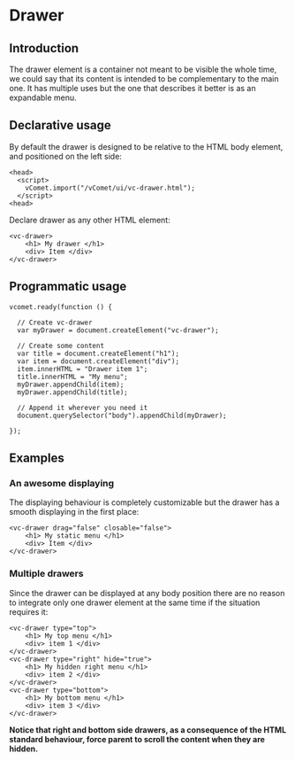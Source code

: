 # Drawer

## Introduction

The drawer element is a container not meant to be visible the whole time, we could say that its content is intended to be complementary to the main one. It has multiple uses but the one that describes it better is as an expandable menu.

## Declarative usage 

By default the drawer is designed to be relative to the HTML body element, and positioned on the left side:

``` [html]
<head>
  <script>
    vComet.import("/vComet/ui/vc-drawer.html");
  </script>
<head>
```
Declare drawer as any other HTML element:

``` [html]
<vc-drawer>
    <h1> My drawer </h1>
    <div> Item </div>
</vc-drawer>
```

## Programmatic usage

``` [javascript]
vcomet.ready(function () {

  // Create vc-drawer
  var myDrawer = document.createElement("vc-drawer");

  // Create some content
  var title = document.createElement("h1");
  var item = document.createElement("div");
  item.innerHTML = "Drawer item 1";
  title.innerHTML = "My menu";
  myDrawer.appendChild(item);  
  myDrawer.appendChild(title);  

  // Append it wherever you need it
  document.querySelector("body").appendChild(myDrawer);

});
```

## Examples
### An awesome displaying

The displaying behaviour is completely customizable but the drawer has a smooth displaying in the first place:

``` [html]
<vc-drawer drag="false" closable="false">
    <h1> My static menu </h1>
    <div> Item </div>
</vc-drawer>
```

### Multiple drawers

Since the drawer can be displayed at any body position there are no reason to
integrate only one drawer element at the same time if the situation requires it:

``` [html]
<vc-drawer type="top">
    <h1> My top menu </h1>
    <div> item 1 </div>
</vc-drawer>
<vc-drawer type="right" hide="true">
    <h1> My hidden right menu </h1>
    <div> item 2 </div>
</vc-drawer>
<vc-drawer type="bottom">
    <h1> My bottom menu </h1>
    <div> item 3 </div>
</vc-drawer>
```

**Notice that right and bottom side drawers, as a consequence of the HTML standard behaviour, force parent to scroll the content when they are hidden.**